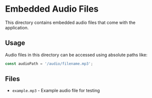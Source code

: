 # Embedded Audio Files

This directory contains embedded audio files that come with the application.

## Usage
Audio files in this directory can be accessed using absolute paths like:
```javascript
const audioPath = '/audio/filename.mp3';
```

## Files
- `example.mp3` - Example audio file for testing 
